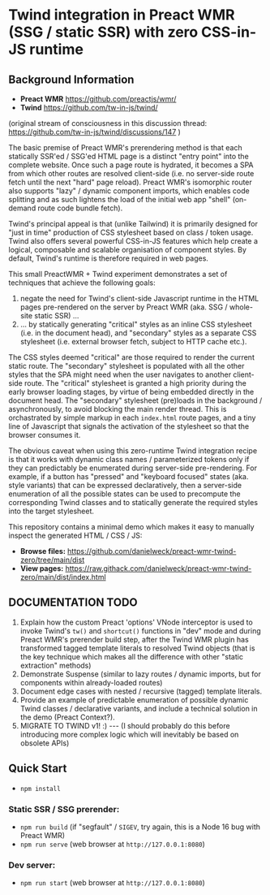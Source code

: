 # Twind integration in Preact WMR (SSG / static SSR) with zero CSS-in-JS runtime

## Background Information

* **Preact WMR** https://github.com/preactjs/wmr/
* **Twind** https://github.com/tw-in-js/twind/

(original stream of consciousness in this discussion thread: https://github.com/tw-in-js/twind/discussions/147 )

The basic premise of Preact WMR's prerendering method is that each statically SSR'ed / SSG'ed HTML page is a distinct "entry point" into the complete website. Once such a page route is hydrated, it becomes a SPA from which other routes are resolved client-side (i.e. no server-side route fetch until the next "hard" page reload). Preact WMR's isomorphic router also supports "lazy" / dynamic component imports, which enables code splitting and as such lightens the load of the initial web app "shell" (on-demand route code bundle fetch).

Twind's principal appeal is that (unlike Tailwind) it is primarily designed for "just in time" production of CSS stylesheet based on class / token usage. Twind also offers several powerful CSS-in-JS features which help create a logical, composable and scalable organisation of component styles. By default, Twind's runtime is therefore required in web pages.

This small PreactWMR + Twind experiment demonstrates a set of techniques that achieve the following goals:

1) negate the need for Twind's client-side Javascript runtime in the HTML pages pre-rendered on the server by Preact WMR (aka. SSG / whole-site static SSR) ...
2) ... by statically generating "critical" styles as an inline CSS stylesheet (i.e. in the document head), and "secondary" styles as a separate CSS stylesheet (i.e. external browser fetch, subject to HTTP cache etc.).

The CSS styles deemed "critical" are those required to render the current static route. The "secondary" stylesheet is populated with all the other styles that the SPA might need when the user navigates to another client-side route. The "critical" stylesheet is granted a high priority during the early browser loading stages, by virtue of being embedded directly in the document head. The "secondary" stylesheet (pre)loads in the background / asynchronously, to avoid blocking the main render thread. This is orchastrated by simple markup in each `index.html` route pages, and a tiny line of Javascript that signals the activation of the stylesheet so that the browser consumes it.

The obvious caveat when using this zero-runtime Twind integration recipe is that it works with dynamic class names / parameterized tokens only if they can predictably be enumerated during server-side pre-rendering. For example, if a button has "pressed" and "keyboard focused" states (aka. style variants) that can be expressed declaratively, then a server-side enumeration of all the possible states can be used to precompute the corresponding Twind classes and to statically generate the required styles into the target stylesheet.

This repository contains a minimal demo which makes it easy to manually inspect the generated HTML / CSS / JS:

* **Browse files:** https://github.com/danielweck/preact-wmr-twind-zero/tree/main/dist
* **View pages:** https://raw.githack.com/danielweck/preact-wmr-twind-zero/main/dist/index.html

## DOCUMENTATION TODO

1) Explain how the custom Preact 'options' VNode interceptor is used to invoke Twind's `tw()` and `shortcut()` functions in "dev" mode and during Preact WMR's prerender build step, after the Twind WMR plugin has transformed tagged template literals to resolved Twind objects (that is the key technique which makes all the difference with other "static extraction" methods)
2) Demonstrate Suspense (similar to lazy routes / dynamic imports, but for components within already-loaded routes)
3) Document edge cases with nested / recursive (tagged) template literals.
4) Provide an example of predictable enumeration of possible dynamic Twind classes / declarative variants, and include a technical solution in the demo (Preact Context?).
5) MIGRATE TO TWIND v1! :)   ---  (I should probably do this before introducing more complex logic which will inevitably be based on obsolete APIs)

## Quick Start

* `npm install`

### Static SSR / SSG prerender:

* `npm run build` (if "segfault" / `SIGEV`, try again, this is a Node 16 bug with Preact WMR)
* `npm run serve` (web browser at `http://127.0.0.1:8080`)

### Dev server:

* `npm run start` (web browser at `http://127.0.0.1:8080`)
